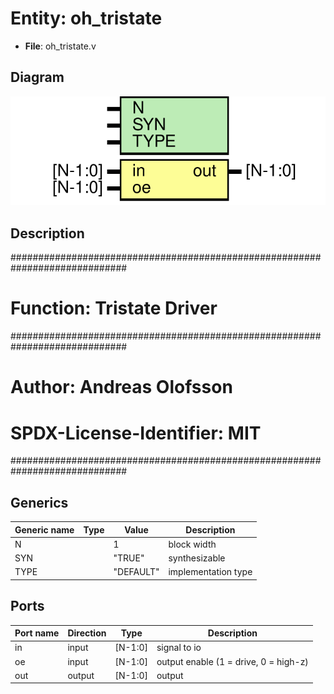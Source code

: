 # Entity: oh_tristate

- **File**: oh_tristate.v
## Diagram

![Diagram](oh_tristate.svg "Diagram")
## Description

#############################################################################
# Function: Tristate Driver                                                 #
#############################################################################
# Author:  Andreas Olofsson                                                 #
# SPDX-License-Identifier:     MIT                                          #
#############################################################################

## Generics

| Generic name | Type | Value     | Description           |
| ------------ | ---- | --------- | --------------------- |
| N            |      | 1         |  block width          |
| SYN          |      | "TRUE"    |  synthesizable        |
| TYPE         |      | "DEFAULT" |  implementation type  |
## Ports

| Port name | Direction | Type    | Description                           |
| --------- | --------- | ------- | ------------------------------------- |
| in        | input     | [N-1:0] | signal to io                          |
| oe        | input     | [N-1:0] | output enable (1 = drive, 0 = high-z) |
| out       | output    | [N-1:0] | output                                |
